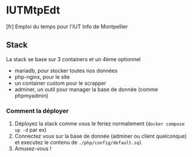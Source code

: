 # IUTMtpEdt
[fr] Emploi du temps pour l'IUT Info de Montpellier

## Stack

La stack se base sur 3 containers et un 4ème optionnel

- mariadb, pour stocker toutes nos données
- php-nginx, pour le site
- un container custom pour le scrapper
- adminer, un outil pour manager la base de donnée (comme phpmyadmin)

### Comment la déployer

1. Déployez la stack comme vous le feriez normalement (`docker compose up -d` par ex)
2. Connectez vous sur la base de donnée (adminer ou client quelconque) et executez le contenu de `./php/config/default.sql`
3. Amusez-vous !